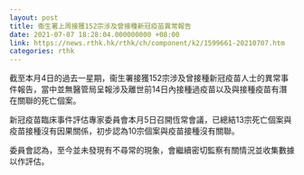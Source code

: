 ```yaml
---
layout: post
title: 衞生署上周接獲152宗涉及曾接種新冠疫苗異常報告
date: 2021-07-07 18:28:04.000000000 +08:00
link: https://news.rthk.hk/rthk/ch/component/k2/1599661-20210707.htm
categories: rthk
---
```


截至本月4日的過去一星期，衞生署接獲152宗涉及曾接種新冠疫苗人士的異常事件報告，當中並無醫管局呈報涉及離世前14日內接種過疫苗以及與接種疫苗有潛在關聯的死亡個案。

新冠疫苗臨床事件評估專家委員會本月5日召開恆常會議，已總結13宗死亡個案與疫苗接種沒有因果關係，初步認為10宗個案與疫苗接種沒有關聯。

委員會認為，至今並未發現有不尋常的現象，會繼續密切監察有關情況並收集數據以作評估。
